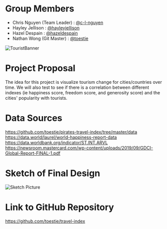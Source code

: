 # Group Members
* Chris Nguyen (Team Leader) : [@c-l-nguyen](https://github.com/c-l-nguyen)
* Hayley Jellison : [@hayleyjellison](https://github.com/hayleyjellison)
* Hazel Despain : [@hazeldespain](https://github.com/hazeldespain)
* Nathan Wong (Git Master) : [@toestie](https://github.com/toestie)

![TouristBanner](./Resources/images/banner.jpg)

# Project Proposal
The idea for this project is visualize tourism change for cities/countries over time. We will also test to see if there is a correlation between different indexes (ie happiness score, freedom score, and generosity score) and the cities' popularity with tourists. 

# Data Sources

https://github.com/toestie/pirates-travel-index/tree/master/data
https://data.world/laurel/world-happiness-report-data
https://data.worldbank.org/indicator/ST.INT.ARVL
https://newsroom.mastercard.com/wp-content/uploads/2019/09/GDCI-Global-Report-FINAL-1.pdf

# Sketch of Final Design
<!-- Sketch of the final design -->
![Sketch Picture](https://github.com/toestie/travel-index/blob/master/Resources/images/sketch.jpg)

# Link to GitHub Repository
<!-- A link to the primary GitHub repository you’ll be housing your work in -->
   https://github.com/toestie/travel-index
